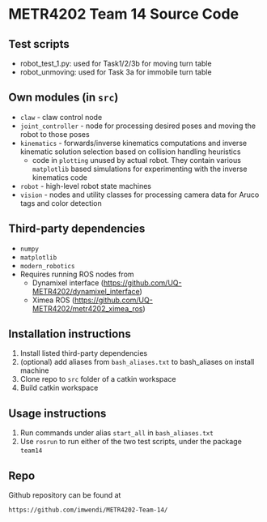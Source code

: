 # METR4202 Team 14 Source Code

## Test scripts
-  robot_test_1.py: used for Task1/2/3b for moving turn table
-  robot_unmoving: used for Task 3a for immobile turn table  

## Own modules (in `src`)
-  `claw` - claw control node
- `joint_controller` - node for processing desired poses and moving the robot to those poses
- `kinematics` - forwards/inverse kinematics computations and inverse kinematic solution selection based on collision handling heuristics
    - code in `plotting` unused by actual robot. They contain various `matplotlib` based simulations for experimenting with the inverse kinematics code
- `robot` - high-level robot state machines
- `vision` - nodes and utility classes for processing camera data for Aruco tags and color detection

## Third-party dependencies
- `numpy`
- `matplotlib`
- `modern_robotics`
- Requires running ROS nodes from
    - Dynamixel interface (https://github.com/UQ-METR4202/dynamixel_interface)
    - Ximea ROS (https://github.com/UQ-METR4202/metr4202_ximea_ros)

## Installation instructions
1. Install listed third-party dependencies
1. (optional) add aliases from `bash_aliases.txt` to bash_aliases on install machine
1. Clone repo to `src` folder of a catkin workspace
1. Build catkin workspace

## Usage instructions
1. Run commands under alias `start_all` in `bash_aliases.txt`
1. Use `rosrun` to run either of the two test scripts, under the package `team14`

## Repo
Github repository can be found at
```
https://github.com/imwendi/METR4202-Team-14/
```



 
